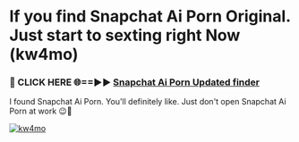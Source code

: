 # If you find Snapchat Ai Porn Original. Just start to sexting right Now (kw4mo)

<h3>🔴 CLICK HERE 🌐==►► <a href="https://tinyurl.com/mtbk5fxa" rel="nofollow">Snapchat Ai Porn Updated finder</a></h3>

I found Snapchat Ai Porn. You'll definitely like. Just don't open Snapchat Ai Porn at work 😉💬

[![kw4mo](https://i.imgur.com/Q8WKrnY.jpeg)](https://tinyurl.com/mtbk5fxa)
